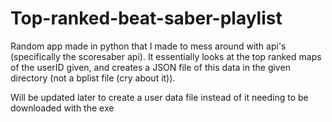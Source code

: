 # Top-ranked-beat-saber-playlist
Random app made in python that I made to mess around with api's (specifically the scoresaber api).
It essentially looks at the top ranked maps of the userID given, and creates a JSON file of this data in the given directory (not a bplist file (cry about it)).

Will be updated later to create a user data file instead of it needing to be downloaded with the exe
